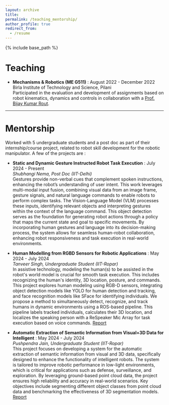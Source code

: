 ```yaml
---
layout: archive
title: 
permalink: /teaching_mentorship/
author_profile: true
redirect_from:
  - /resume
---
```


{% include base_path %}

Teaching
======

* **Mechanisms & Robotics (ME G511)** : August 2022 - December 2022 \
    Birla Institute of Technology and Science, Pilani \
    Participated in the evaluation and development of assignments based on robot kinematics, dynamics and controls in
    collaboration with a [Prof. Bijay Kumar Rout](https://www.bits-pilani.ac.in/pilani/teaching/?faculty=bijay-k-routphd).

---

Mentorship
======

Worked with 5 undergraduate students and a post doc as part of their internship/course project, related to robot skill development for the robotic manipulator. A few of the projects are :

* **Static and Dynamic Gesture Instructed Robot Task Execution** : July 2024 - Present \
    *Shubhangi Nema, Post Doc (IIT-Delhi)*\
Gestures provide non-verbal cues that complement spoken instructions, enhancing the robot’s understanding of user intent. This work leverages multi-modal input fusion, combining visual data from an image frame, gesture signals, and natural language commands to enable robots to perform complex tasks. The Vision-Language Model (VLM) processes these inputs, identifying relevant objects and interpreting gestures within the context of the language command. This object detection serves as the foundation for generating robot actions through a policy that maps the current state and goal to specific movements. By incorporating human gestures and language into its decision-making process, the system allows for seamless human-robot collaboration, enhancing robot responsiveness and task execution in real-world environments.

* **Human Modelling from RGBD Sensors for Robotic Applications** : May 2024 - July 2024 \
    *Tanveer Singh, Undergraduate Student (IIT-Ropar)*\
In assistive technology, modeling the human(s) to be assisted in the robot's world model is crucial for smooth task execution. This includes recognizing the human's identity, 3D location, posture, and commands. This project explores human modeling using RGB-D sensors, integrating object detection models like YOLO for human detection and tracking, and face recognition models like SFace for identifying individuals. We propose a method to simultaneously detect, recognize, and track humans in dynamic environments using a ROS-based pipeline. This pipeline labels tracked individuals, calculates their 3D location, and localizes the speaking person with a ReSpeaker Mic Array for task execution based on voice commands. [Report](https://drive.google.com/file/d/1cOxQ_YaNejphPoZd9czq340CaRp3hRph/view?usp=sharing)

* **Automatic Extraction of Semantic Information from Visual+3D Data for Intelligent** : May 2024 - July 2024 \
    *Pushpendra Jain, Undergraduate Student (IIT-Ropar)*\
This project focuses on developing a system for the automatic extraction of semantic information from visual and 3D data, specifically designed to enhance the functionality of intelligent robots. The system is tailored to improve robotic performance in low-light environments, which is critical for applications such as defense, surveillance, and exploration. By leveraging ground-based point cloud data, the project ensures high reliability and accuracy in real-world scenarios. Key objectives include segmenting different object classes from point cloud data and benchmarking the effectiveness of 3D segmentation models. [Report](https://drive.google.com/file/d/1RjMg3org7P2hqeDd1RstbnUpBVgWAEyp/view?usp=sharing)